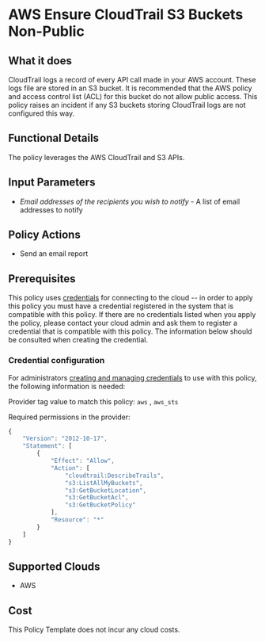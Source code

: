 # AWS Ensure CloudTrail S3 Buckets Non-Public

## What it does

CloudTrail logs a record of every API call made in your AWS account. These logs file are stored in an S3 bucket. It is recommended that the AWS policy and access control list (ACL) for this bucket do not allow public access. This policy raises an incident if any S3 buckets storing CloudTrail logs are not configured this way.

## Functional Details

The policy leverages the AWS CloudTrail and S3 APIs.

## Input Parameters

- *Email addresses of the recipients you wish to notify* - A list of email addresses to notify

## Policy Actions

- Send an email report

## Prerequisites

This policy uses [credentials](https://docs.rightscale.com/policies/users/guides/credential_management.html) for connecting to the cloud -- in order to apply this policy you must have a credential registered in the system that is compatible with this policy. If there are no credentials listed when you apply the policy, please contact your cloud admin and ask them to register a credential that is compatible with this policy. The information below should be consulted when creating the credential.

### Credential configuration

For administrators [creating and managing credentials](https://docs.rightscale.com/policies/users/guides/credential_management.html) to use with this policy, the following information is needed:

Provider tag value to match this policy: `aws` , `aws_sts`

Required permissions in the provider:

```javascript
{
    "Version": "2012-10-17",
    "Statement": [
        {
            "Effect": "Allow",
            "Action": [
                "cloudtrail:DescribeTrails",
                "s3:ListAllMyBuckets",
                "s3:GetBucketLocation",
                "s3:GetBucketAcl",
                "s3:GetBucketPolicy"
            ],
            "Resource": "*"
        }
    ]
}
```

## Supported Clouds

- AWS

## Cost

This Policy Template does not incur any cloud costs.
